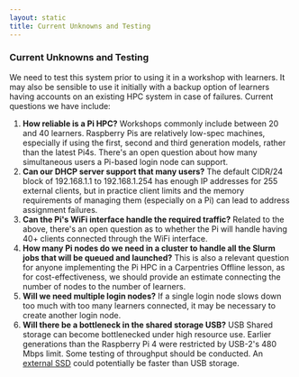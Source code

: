 ```yaml
---
layout: static
title: Current Unknowns and Testing
---
```

<div>
<h3>Current Unknowns and Testing</h3>
We need to test this system prior to using it in a workshop with learners. It may also be sensible to use it initially with a backup option of learners having accounts on an existing HPC system in case of failures. Current questions we have include:
	
<ol>
	<li><strong>How reliable is a Pi HPC?</strong> Workshops commonly include between 20 and 40 learners. Raspberry Pis are relatively low-spec machines, especially if using the first, second and third generation models, rather than the latest Pi4s. There's an open question about how many simultaneous users a Pi-based login node can support.</li>
	<li><strong>Can our DHCP server support that many users?</strong> The default CIDR/24 block of 192.168.1.1 to 192.168.1.254 has enough IP addresses for 255 external clients, but in practice client limits and the memory requirements of managing them (especially on a Pi) can lead to address assignment failures.</li>
	<li><strong>Can the Pi's WiFi interface handle the required traffic?</strong> Related to the above, there's an open question as to whether the Pi will handle having 40+ clients connected through the WiFi interface.</li>
	<li><strong>How many Pi nodes do we need in a cluster to handle all the Slurm jobs that will be queued and launched?</strong> This is also a relevant question for anyone implementing the Pi HPC in a Carpentries Offline lesson, as for cost-effectiveness, we should provide an estimate connecting the number of nodes to the number of learners.</li>
	<li><strong>Will we need multiple login nodes?</strong> If a single login node slows down too much with too many learners connected, it may be necessary to create another login node.</li>
	<li><strong>Will there be a bottleneck in the shared storage USB?</strong> USB Shared storage can become bottlenecked under high resource use. Earlier generations than the Raspberry Pi 4 were restricted by USB-2's 480 Mbps limit. Some testing of throughput should be conducted. An <a href="https://www.tomshardware.com/news/raspberry-pi-4-ssd-test,39811.html">external SSD</a> could potentially be faster than USB storage.</li>
</ol>

</div>

